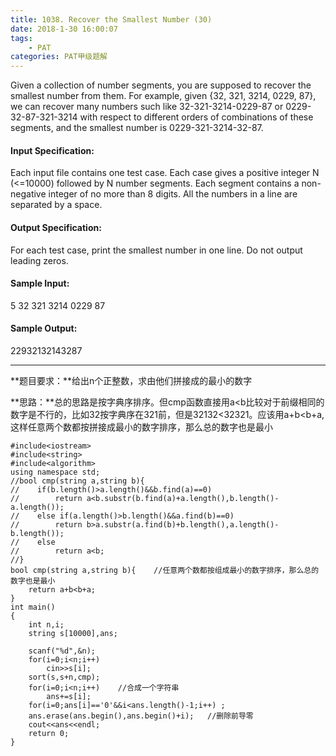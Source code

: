 ```yaml
---
title: 1038. Recover the Smallest Number (30)
date: 2018-1-30 16:00:07
tags: 
	- PAT
categories: PAT甲级题解
---
```


Given a collection of number segments, you are supposed to recover the smallest number from them. For example, given {32, 321, 3214, 0229, 87}, we can recover many numbers such like 32-321-3214-0229-87 or 0229-32-87-321-3214 with respect to different orders of combinations of these segments, and the smallest number is 0229-321-3214-32-87.

#### Input Specification:

Each input file contains one test case. Each case gives a positive integer N (<=10000) followed by N number segments. Each segment contains a non-negative integer of no more than 8 digits. All the numbers in a line are separated by a space.

#### Output Specification:

For each test case, print the smallest number in one line. Do not output leading zeros.

#### Sample Input:
5 32 321 3214 0229 87
#### Sample Output:
22932132143287
***
**题目要求：**给出n个正整数，求由他们拼接成的最小的数字

**思路：**总的思路是按字典序排序。但cmp函数直接用a<b比较对于前缀相同的数字是不行的，比如32按字典序在321前，但是32132<32321。应该用a+b<b+a,这样任意两个数都按拼接成最小的数字排序，那么总的数字也是最小

```
#include<iostream>
#include<string>
#include<algorithm>
using namespace std;
//bool cmp(string a,string b){
//    if(b.length()>a.length()&&b.find(a)==0)
//        return a<b.substr(b.find(a)+a.length(),b.length()-a.length());
//    else if(a.length()>b.length()&&a.find(b)==0)
//        return b>a.substr(a.find(b)+b.length(),a.length()-b.length());
//    else
//        return a<b;
//}
bool cmp(string a,string b){    //任意两个数都按组成最小的数字排序，那么总的数字也是最小
    return a+b<b+a;
}
int main()
{
    int n,i;
    string s[10000],ans;

    scanf("%d",&n);
    for(i=0;i<n;i++)
        cin>>s[i];
    sort(s,s+n,cmp);
    for(i=0;i<n;i++)    //合成一个字符串
        ans+=s[i];
    for(i=0;ans[i]=='0'&&i<ans.length()-1;i++) ;
    ans.erase(ans.begin(),ans.begin()+i);   //删除前导零
    cout<<ans<<endl;
    return 0;
}
```